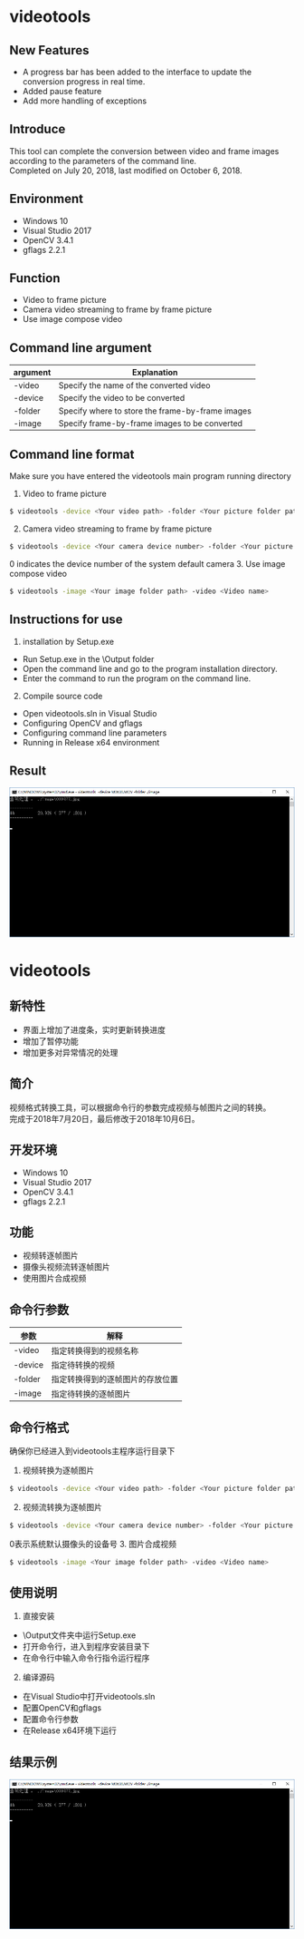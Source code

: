 # videotools

## New Features
  - A progress bar has been added to the interface to update the conversion progress in real time.
  - Added pause feature
  - Add more handling of exceptions

## Introduce
This tool can complete the conversion between video and frame images according to the parameters of the command line.<br>
Completed on July 20, 2018, last modified on October 6, 2018.

## Environment
  - Windows 10<br>
  - Visual Studio 2017<br>
  - OpenCV 3.4.1<br>
  - gflags 2.2.1

## Function
  - Video to frame picture
  - Camera video streaming to frame by frame picture
  - Use image compose video
  
## Command line argument
  | argument | Explanation |
  | ------ | ------ |
  | -video | Specify the name of the converted video |
  | -device | Specify the video to be converted |
  | -folder | Specify where to store the frame-by-frame images |
  | -image | Specify frame-by-frame images to be converted | 
  
## Command line format
Make sure you have entered the videotools main program running directory<br>
1. Video to frame picture
``` sh
$ videotools -device <Your video path> -folder <Your picture folder path>
``` 
2. Camera video streaming to frame by frame picture
``` sh
$ videotools -device <Your camera device number> -folder <Your picture folder path>
```
0 indicates the device number of the system default camera
3. Use image compose video
``` sh
$ videotools -image <Your image folder path> -video <Video name>
```

## Instructions for use
1. installation by Setup.exe<br>
  - Run Setup.exe in the \Output folder
  - Open the command line and go to the program installation directory.
  - Enter the command to run the program on the command line.
2. Compile source code<br>
  - Open videotools.sln in Visual Studio
  - Configuring OpenCV and gflags
  - Configuring command line parameters
  - Running in Release x64 environment

## Result
![Image](https://github.com/Liut2016/videotools/blob/master/result.png)


# videotools

## 新特性
  - 界面上增加了进度条，实时更新转换进度
  - 增加了暂停功能
  - 增加更多对异常情况的处理

## 简介
视频格式转换工具，可以根据命令行的参数完成视频与帧图片之间的转换。<br>
完成于2018年7月20日，最后修改于2018年10月6日。

## 开发环境
  - Windows 10<br>
  - Visual Studio 2017<br>
  - OpenCV 3.4.1<br>
  - gflags 2.2.1

## 功能
  - 视频转逐帧图片
  - 摄像头视频流转逐帧图片
  - 使用图片合成视频
  
## 命令行参数
  | 参数 | 解释 |
  | ------ | ------ |
  | -video | 指定转换得到的视频名称 |
  | -device | 指定待转换的视频 |
  | -folder | 指定转换得到的逐帧图片的存放位置 |
  | -image | 指定待转换的逐帧图片 | 
  
## 命令行格式
确保你已经进入到videotools主程序运行目录下<br>
1. 视频转换为逐帧图片
``` sh
$ videotools -device <Your video path> -folder <Your picture folder path>
``` 
2. 视频流转换为逐帧图片 
``` sh
$ videotools -device <Your camera device number> -folder <Your picture folder path>
```
0表示系统默认摄像头的设备号
3. 图片合成视频
``` sh
$ videotools -image <Your image folder path> -video <Video name>
```

## 使用说明
1. 直接安装<br>
  - \Output文件夹中运行Setup.exe
  - 打开命令行，进入到程序安装目录下
  - 在命令行中输入命令行指令运行程序
2. 编译源码<br>
  - 在Visual Studio中打开videotools.sln
  - 配置OpenCV和gflags
  - 配置命令行参数
  - 在Release x64环境下运行

## 结果示例
![Image](https://github.com/Liut2016/videotools/blob/master/result.png)